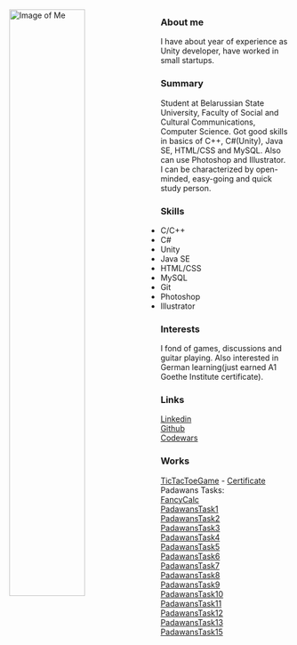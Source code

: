 <img src="https://pp.userapi.com/c622720/v622720349/4ecc1/8lyuMepX6rc.jpg" alt="Image of Me" width="52%" height="52%" align="left" style="margin-right: 2%; margin-bottom: 2%;margin-top: 2%;">

### About me
I have about year of experience as Unity developer, have worked in small startups.


### Summary
Student at Belarussian State University, Faculty of Social and Cultural Communications, Computer Science. Got good skills in basics of C++, C#(Unity), Java SE, HTML/CSS and MySQL. Also can use Photoshop and Illustrator. I can be characterized by open-minded, easy-going and quick study person. 

### Skills
- С/С++
- С#
- Unity
- Java SE
- HTML/CSS
- MySQL
- Git
- Photoshop
- Illustrator

### Interests
I fond of games, discussions and guitar playing.
Also interested in German learning(just earned A1 Goethe Institute certificate).

### Links
[Linkedin](https://www.linkedin.com/in/zagamant/) <br>
[Github](https://github.com/zagamant) <br>
[Codewars](https://www.codewars.com/users/zagamant) <br>

### Works
[TicTacToeGame](https://github.com/Zagamant/TicTacToeGame) - [Certificate](https://www.udemy.com/certificate/UC-Z77MM3LM/) <br>
Padawans Tasks: <br>
[FancyCalc](https://github.com/Zagamant/FancyCalc) <br>
[PadawansTask1](https://github.com/Zagamant/padawanstask1) <br>
[PadawansTask2](https://github.com/Zagamant/padawanstask2) <br>
[PadawansTask3](https://github.com/Zagamant/padawanstask3) <br>
[PadawansTask4](https://github.com/Zagamant/padawanstask4) <br>
[PadawansTask5](https://github.com/Zagamant/padawanstask5) <br>
[PadawansTask6](https://github.com/Zagamant/padawanstask6) <br>
[PadawansTask7](https://github.com/Zagamant/padawanstask7) <br>
[PadawansTask8](https://github.com/Zagamant/padawanstask8) <br>
[PadawansTask9](https://github.com/Zagamant/padawanstask9) <br>
[PadawansTask10](https://github.com/Zagamant/padawanstask10) <br>
[PadawansTask11](https://github.com/Zagamant/padawanstask11) <br>
[PadawansTask12](https://github.com/Zagamant/padawanstask12) <br>
[PadawansTask13](https://github.com/Zagamant/padawanstask13) <br>
[PadawansTask15](https://github.com/Zagamant/padawanstask15) <br>
